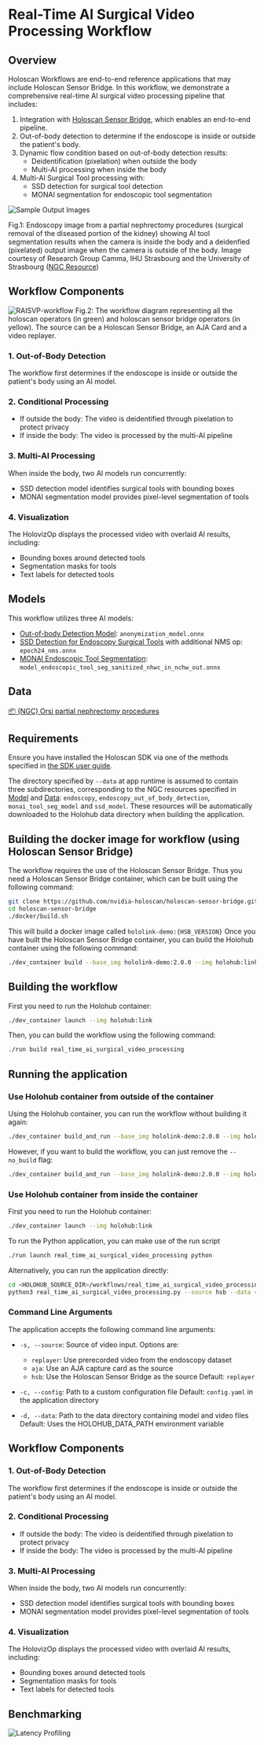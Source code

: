 # Real-Time AI Surgical Video Processing Workflow

## Overview

Holoscan Workflows are end-to-end reference applications that may include Holoscan Sensor Bridge.
In this workflow, we demonstrate a comprehensive real-time AI surgical video processing pipeline that includes:

1. Integration with [Holoscan Sensor Bridge](https://docs.nvidia.com/holoscan/sensor-bridge/latest/introduction.html), which enables an end-to-end pipeline.
2. Out-of-body detection to determine if the endoscope is inside or outside the patient's body.
3. Dynamic flow condition based on out-of-body detection results:
   - Deidentification (pixelation) when outside the body
   - Multi-AI processing when inside the body
4. Multi-AI Surgical Tool processing with:
   - SSD detection for surgical tool detection
   - MONAI segmentation for endoscopic tool segmentation

![Sample Output Images](images/RAISVP-sample-images.png)

Fig.1: Endoscopy image from a partial nephrectomy procedures (surgical removal of the diseased portion of the kidney) showing AI tool segmentation results when the camera is inside the body and a deidenfied (pixelated) output image when the camera is outside of the body.
Image courtesy of Research Group Camma, IHU Strasbourg and the University of Strasbourg ([NGC Resource](https://catalog.ngc.nvidia.com/orgs/nvidia/teams/clara-holoscan/resources/holoscan_endoscopy_sample_data))

## Workflow Components
![RAISVP-workflow](./images/RAISVP-dynamic-workflow.png)
Fig.2: The workflow diagram representing all the holoscan operators (in green) and holoscan sensor bridge operators (in yellow). The source can be a Holoscan Sensor Bridge, an AJA Card and a video replayer.

### 1. Out-of-Body Detection

The workflow first determines if the endoscope is inside or outside the patient's body using an AI model.

### 2. Conditional Processing

- If outside the body: The video is deidentified through pixelation to protect privacy
- If inside the body: The video is processed by the multi-AI pipeline

### 3. Multi-AI Processing

When inside the body, two AI models run concurrently:

- SSD detection model identifies surgical tools with bounding boxes
- MONAI segmentation model provides pixel-level segmentation of tools

### 4. Visualization

The HolovizOp displays the processed video with overlaid AI results, including:

- Bounding boxes around detected tools
- Segmentation masks for tools
- Text labels for detected tools

## Models

This workflow utilizes three AI models:

- [Out-of-body Detection Model](https://catalog.ngc.nvidia.com/orgs/nvidia/teams/clara-holoscan/resources/holoscan_orsi_academy_sample_data): `anonymization_model.onnx`
- [SSD Detection for Endoscopy Surgical Tools](https://catalog.ngc.nvidia.com/orgs/nvidia/teams/clara-holoscan/resources/ssd_surgical_tool_detection_model) with additional NMS op: `epoch24_nms.onnx`
- [MONAI Endoscopic Tool Segmentation](https://catalog.ngc.nvidia.com/orgs/nvidia/teams/clara-holoscan/resources/monai_endoscopic_tool_segmentation_model): `model_endoscopic_tool_seg_sanitized_nhwc_in_nchw_out.onnx`

## Data

[📦️ (NGC) Orsi partial nephrectomy procedures](https://catalog.ngc.nvidia.com/orgs/nvidia/teams/clara-holoscan/resources/holoscan_endoscopy_sample_data)

## Requirements

Ensure you have installed the Holoscan SDK via one of the methods specified in [the SDK user guide](https://docs.nvidia.com/holoscan/sdk-user-guide/sdk_installation.html#development-software-stack).

The directory specified by `--data` at app runtime is assumed to contain three subdirectories, corresponding to the NGC resources specified in [Model](#models) and [Data](#data): `endoscopy`, `endoscopy_out_of_body_detection`, `monai_tool_seg_model` and `ssd_model`. These resources will be automatically downloaded to the Holohub data directory when building the application.

## Building the docker image for workflow (using Holoscan Sensor Bridge)

The workflow requires the use of the Holoscan Sensor Bridge. Thus you need a Holoscan Sensor Bridge container, which can be built using the following command:

```sh
git clone https://github.com/nvidia-holoscan/holoscan-sensor-bridge.git
cd holoscan-sensor-bridge
./docker/build.sh
```

This will build a docker image called `hololink-demo:{HSB_VERSION}`
Once you have built the Holoscan Sensor Bridge container, you can build the Holohub container using the following command:

```sh
./dev_container build --base_img hololink-demo:2.0.0 --img holohub:link
```

## Building the workflow

First you need to run the Holohub container:

```sh
./dev_container launch --img holohub:link 
```

Then, you can build the workflow using the following command:

```sh
./run build real_time_ai_surgical_video_processing
```

## Running the application

### Use Holohub container from outside of the container

Using the Holohub container, you can run the workflow without building it again:

```sh
./dev_container build_and_run --base_img hololink-demo:2.0.0 --img holohub:link --no_build real_time_ai_surgical_video_processing
```

However, if you want to build the workflow, you can just remove the `--no_build` flag:

```sh
./dev_container build_and_run --base_img hololink-demo:2.0.0 --img holohub:link real_time_ai_surgical_video_processing
```

### Use Holohub container from inside the container

First you need to run the Holohub container:

```sh
./dev_container launch --img holohub:link 
```

To run the Python application, you can make use of the run script

```sh
./run launch real_time_ai_surgical_video_processing python
```

Alternatively, you can run the application directly:

```sh
cd <HOLOHUB_SOURCE_DIR>/workflows/real_time_ai_surgical_video_processing/python
python3 real_time_ai_surgical_video_processing.py --source hsb --data <DATA_DIR> --config <CONFIG_FILE>
```

### Command Line Arguments

The application accepts the following command line arguments:

- `-s, --source`: Source of video input. Options are:
  - `replayer`: Use prerecorded video from the endoscopy dataset
  - `aja`: Use an AJA capture card as the source
  - `hsb`: Use the Holoscan Sensor Bridge as the source
  Default: `replayer`

- `-c, --config`: Path to a custom configuration file
  Default: `config.yaml` in the application directory

- `-d, --data`: Path to the data directory containing model and video files
  Default: Uses the HOLOHUB_DATA_PATH environment variable

## Workflow Components

### 1. Out-of-Body Detection

The workflow first determines if the endoscope is inside or outside the patient's body using an AI model.

### 2. Conditional Processing

- If outside the body: The video is deidentified through pixelation to protect privacy
- If inside the body: The video is processed by the multi-AI pipeline

### 3. Multi-AI Processing

When inside the body, two AI models run concurrently:

- SSD detection model identifies surgical tools with bounding boxes
- MONAI segmentation model provides pixel-level segmentation of tools

### 4. Visualization

The HolovizOp displays the processed video with overlaid AI results, including:

- Bounding boxes around detected tools
- Segmentation masks for tools
- Text labels for detected tools

## Benchmarking
![Latency Profiling](./images/RAISVP_latency.png)